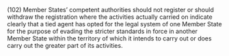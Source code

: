 (102) Member States’ competent authorities should not register or should withdraw the registration where the activities actually carried on indicate clearly that a tied agent has opted for the legal system of one Member State for the purpose of evading the stricter standards in force in another Member State within the territory of which it intends to carry out or does carry out the greater part of its activities.